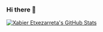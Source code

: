 ### Hi there 👋

[![Xabier Etxezarreta's GitHub Stats](https://github-readme-stats.vercel.app/api?username=xetxezarreta&show_icons=true&count_private=true&include_all_commits=true)](https://github.com/anuraghazra/github-readme-stats)
